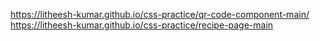 https://litheesh-kumar.github.io/css-practice/qr-code-component-main/
https://litheesh-kumar.github.io/css-practice/recipe-page-main
